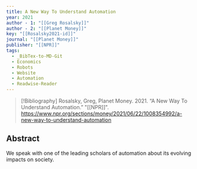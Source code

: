 ```yaml
---
title: A New Way To Understand Automation
year: 2021
author - 1: "[[Greg Rosalsky]]"
author - 2: "[[Planet Money]]"
key: "[[Rosalsky2021-id]]"
journal: "[[Planet Money]]"
publisher: "[[NPR]]"
tags:
  - _BibTex-to-MD-Git
  - Economics
  - Robots
  - Website
  - Automation
  - Readwise-Reader
---
```


> [!Bibliography]
> Rosalsky, Greg, Planet Money. 2021. “A New Way To Understand Automation.” "[[NPR]]". https://www.npr.org/sections/money/2021/06/22/1008354992/a-new-way-to-understand-automation

## Abstract
We speak with one of the leading scholars of automation about its evolving impacts on society.